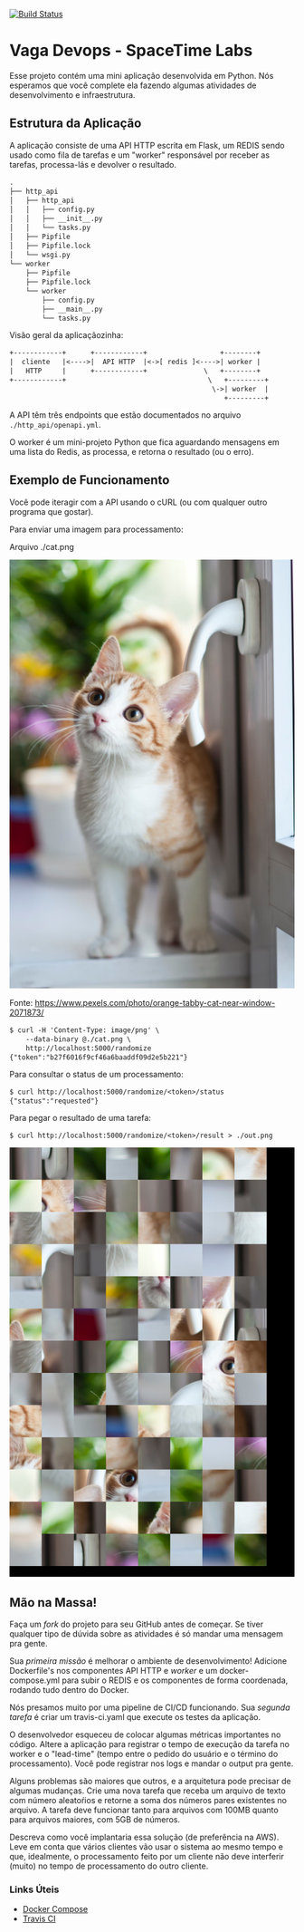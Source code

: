 [![Build Status](https://travis-ci.com/mvtenorio/devops-vaga.svg?branch=master)](https://travis-ci.com/mvtenorio/devops-vaga)

# Vaga Devops - SpaceTime Labs

Esse projeto contém uma mini aplicação desenvolvida em Python. Nós
esperamos que você complete ela fazendo algumas atividades de
desenvolvimento e infraestrutura.

## Estrutura da Aplicação

A aplicação consiste de uma API HTTP escrita em Flask, um
REDIS sendo usado como fila de tarefas e um "worker" responsável
por receber as tarefas, processa-lás e devolver o resultado.

```
.
├── http_api
│   ├── http_api
│   │   ├── config.py
│   │   ├── __init__.py
│   │   └── tasks.py
│   ├── Pipfile
│   ├── Pipfile.lock
│   └── wsgi.py
└── worker
    ├── Pipfile
    ├── Pipfile.lock
    └── worker
        ├── config.py
        ├── __main__.py
        └── tasks.py
```

Visão geral da aplicaçãozinha:

```
+------------+      +------------+                  +--------+
|  cliente   |<---->|  API HTTP  |<->[ redis ]<---->| worker |
|   HTTP     |      +------------+              \   +--------+
+------------+                                   \   +---------+
                                                  \->| worker  |
                                                     +---------+
```

A API têm três endpoints que estão documentados no arquivo `./http_api/openapi.yml`.

O worker é um mini-projeto Python que fica aguardando mensagens
em uma lista do Redis, as processa, e retorna o resultado (ou o erro).

## Exemplo de Funcionamento

Você pode iteragir com a API usando o cURL (ou com qualquer outro
programa que gostar).

Para enviar uma imagem para processamento:

Arquivo ./cat.png

![Gato](./worker/worker/cat.png)

Fonte: https://www.pexels.com/photo/orange-tabby-cat-near-window-2071873/

```shell
$ curl -H 'Content-Type: image/png' \
    --data-binary @./cat.png \
    http://localhost:5000/randomize
{"token":"b27f6016f9cf46a6baaddf09d2e5b221"}
```

Para consultar o status de um processamento:

```shell
$ curl http://localhost:5000/randomize/<token>/status
{"status":"requested"}
```

Para pegar o resultado de uma tarefa:

```shell
$ curl http://localhost:5000/randomize/<token>/result > ./out.png
```

![Gato Aleatório](./worker/worker/out.png)

## Mão na Massa!

Faça um _fork_ do projeto para seu GitHub antes de começar. Se tiver
qualquer tipo de dúvida sobre as atividades é só mandar uma mensagem pra
gente.

Sua _primeira missão_ é melhorar o ambiente de desenvolvimento! Adicione
Dockerfile's nos componentes API HTTP e _worker_ e um docker-compose.yml
para subir o REDIS e os componentes de forma coordenada, rodando
tudo dentro do Docker.

Nós presamos muito por uma pipeline de CI/CD funcionando. Sua _segunda
tarefa_ é criar um travis-ci.yaml que execute os testes da aplicação.

O desenvolvedor esqueceu de colocar algumas métricas importantes no
código. Altere a aplicação para registrar o tempo de execução da tarefa
no worker e o "lead-time" (tempo entre o pedido do usuário e o término do
processamento). Você pode registrar nos logs e mandar o output pra gente.

Alguns problemas são maiores que outros, e a arquitetura pode precisar
de algumas mudanças. Crie uma nova tarefa que receba um arquivo de texto
com número aleatoŕios e retorne a soma dos números pares existentes no arquivo.
A tarefa deve funcionar tanto para arquivos com 100MB quanto para arquivos
maiores, com 5GB de números.

Descreva como você implantaria essa solução (de preferência na AWS). Leve
em conta que vários clientes vão usar o sistema ao mesmo tempo e que,
idealmente, o processamento feito por um cliente não deve interferir (muito)
no tempo de processamento do outro cliente.

### Links Úteis

- [Docker Compose](https://docs.docker.com/compose/)
- [Travis CI](https://travis-ci.com/)
